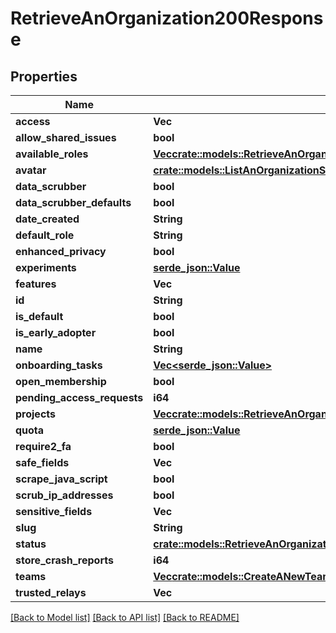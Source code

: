 # RetrieveAnOrganization200Response

## Properties

Name | Type | Description | Notes
------------ | ------------- | ------------- | -------------
**access** | **Vec<String>** |  | 
**allow_shared_issues** | **bool** |  | 
**available_roles** | [**Vec<crate::models::RetrieveAnOrganization200ResponseAvailableRolesInner>**](Retrieve_an_Organization_200_response_availableRoles_inner.md) |  | 
**avatar** | [**crate::models::ListAnOrganizationSTeams200ResponseInnerAvatar**](List_an_Organization_s_Teams_200_response_inner_avatar.md) |  | 
**data_scrubber** | **bool** |  | 
**data_scrubber_defaults** | **bool** |  | 
**date_created** | **String** |  | 
**default_role** | **String** |  | 
**enhanced_privacy** | **bool** |  | 
**experiments** | [**serde_json::Value**](.md) |  | 
**features** | **Vec<String>** |  | 
**id** | **String** |  | 
**is_default** | **bool** |  | 
**is_early_adopter** | **bool** |  | 
**name** | **String** |  | 
**onboarding_tasks** | [**Vec<serde_json::Value>**](serde_json::Value.md) |  | 
**open_membership** | **bool** |  | 
**pending_access_requests** | **i64** |  | 
**projects** | [**Vec<crate::models::RetrieveAnOrganization200ResponseProjectsInner>**](Retrieve_an_Organization_200_response_projects_inner.md) |  | 
**quota** | [**serde_json::Value**](.md) |  | 
**require2_fa** | **bool** |  | 
**safe_fields** | **Vec<String>** |  | 
**scrape_java_script** | **bool** |  | 
**scrub_ip_addresses** | **bool** |  | 
**sensitive_fields** | **Vec<String>** |  | 
**slug** | **String** |  | 
**status** | [**crate::models::RetrieveAnOrganization200ResponseAvailableRolesInner**](Retrieve_an_Organization_200_response_availableRoles_inner.md) |  | 
**store_crash_reports** | **i64** |  | 
**teams** | [**Vec<crate::models::CreateANewTeam201Response>**](Create_a_New_Team_201_response.md) |  | 
**trusted_relays** | **Vec<String>** |  | 

[[Back to Model list]](../README.md#documentation-for-models) [[Back to API list]](../README.md#documentation-for-api-endpoints) [[Back to README]](../README.md)


